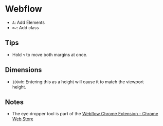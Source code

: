# Webflow

- `A`: Add Elements
- `⌘↩`: Add class

## Tips

- Hold `⌥` to move both margins at once.

## Dimensions

- `100vh`: Entering this as a height will cause it to match the viewport height.

## Notes

- The eye dropper tool is part of the [Webflow Chrome Extension - Chrome Web Store](https://chrome.google.com/webstore/detail/webflow-chrome-extension/poomgojobmjpninodpbopbeedkgcgiap?hl=en)